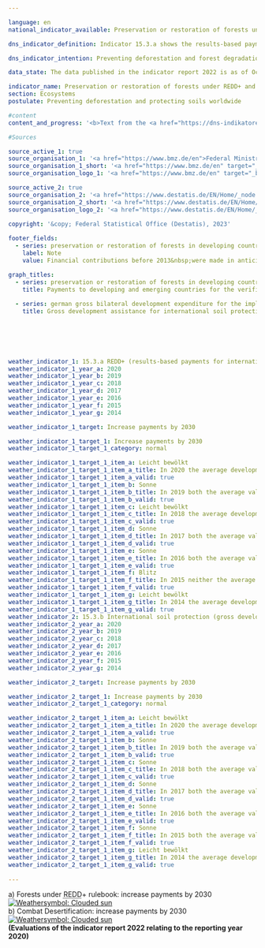 ```yaml
---

language: en    
national_indicator_available: Preservation or restoration of forests under <abbr title="Reducing Emissions from Deforestation and Forest Degradation" tabindex="0">REDD</abbr>+ and international soil protection    

dns_indicator_definition: Indicator 15.3.a shows the results-based payments by Germany to developing and emerging countries for the verified preservation or restoration of forests under the <abbr title="Reducing Emissions from Deforestation and Forest Degradation" tabindex="0">REDD</abbr>+&nbsp;rulebook (Reducing Emissions from Deforestation and Forest Degradation). <abbr title="Reducing Emissions from Deforestation and Forest Degradation" tabindex="0">REDD</abbr>+&nbsp;is an international concept which financially rewards governments and local communities in developing countries for reducing deforestation and thereby demonstrably cutting emissions. Contributions are paid in line with the scale of the emissions reduction measured or the amount of additional carbon sequestered.<br>Indicator 15.3.b covers Germany’s gross bilateral development expenditure in connection with the implementation of the <abbr title="United Nations" tabindex="0">UN</abbr> Convention to Combat Desertification in developing and emerging countries.    

dns_indicator_intention: Preventing deforestation and forest degradation (damage), managing forests sustainably, restoring forests and creating new woodland all directly and indirectly help to maintain biodiversity, improve soil, water and air quality, reduce soil erosion, cut <abbr title="Carbon dioxide" tabindex="0">CO₂</abbr> emissions, sequester carbon, and safeguard important prospects of development and income-generation for forest-rich countries. The aim is to keep increasing payments under the <abbr title="Reducing Emissions from Deforestation and Forest Degradation" tabindex="0">REDD</abbr>+ rulebook until 2030. Healthy soils are an essential natural resource that is extremely difficult if not impossible to renew. They play a pivotal role in food production, the mitigation of the effects of frequent and extreme weather events, the conservation of biodiversity and the provision of essential ecosystem services. The goal is therefore to continuously increase Germany’s contribution to international soil protection until 2030. At the international level, combating desertification is one of the topics of the three Rio Conventions, alongside biodiversity and climate change.    

data_state: The data published in the indicator report 2022 is as of Oct 31 2022. The data shown on this platform is updated regularly, so that more current data may be available online than published in the <a href="https://dns-indikatoren.de/en/facts_publications/">indicator report 2022</a>.    

indicator_name: Preservation or restoration of forests under REDD+ and international soil protection    
section: Ecosystems    
postulate: Preventing deforestation and protecting soils worldwide    

#content     
content_and_progress: '<b>Text from the <a href="https://dns-indikatoren.de/en/facts_publications/">Indicator Report 2022&nbsp;</a></b><br><br>Indicator 15.3.a is based on the rulebook for reducing emissions from deforestation and forest degradation, or <abbr title="Reducing Emissions from Deforestation and Forest Degradation" tabindex="0">REDD</abbr>+. The data have been collected annually since 2008. The data sources for the indicator are the financial reports compiled by the Federal Ministry for Economic Cooperation and Development and the Federal Ministry for the Environment, Nature Conservation, Nuclear Safety and Consumer Protection. Duplicate counting is avoided by means of the mandatory establishment of a register.<br><br>The overall trend of the five preceding years is positive. During the 2009-2017&nbsp;reporting period, results-based payments rose from 3.0&nbsp;million euros to 68.0&nbsp;million euros. In 2019, payments were at 63.5&nbsp;million euros, however, in 2020&nbsp;payments decreased to less than half of the previous year (24.2&nbsp;million euros). The funds were almost completely paid to the multilateral program “Green Climate Fund (<abbr title="Green Climate Fund" tabindex="0">GCF</abbr>) Pilot Programme for <abbr title="Reducing Emissions from Deforestation and Forest Degradation" tabindex="0">REDD</abbr>+”. Most of the other projects are finalised in the meantime. Generally, committed funds precede payments. The total number of committed funds for international forest conservation were at 301.6&nbsp;million euros in 2020. The advancing deforestation in the most important partner countries in the Amazon region in the last few years aggravate issuance of new confirmations for results-based payments under the <abbr title="Reducing Emissions from Deforestation and Forest Degradation" tabindex="0">REDD</abbr>+&nbsp;rulebook.<br><br>The data source for indicator 15.3.b is the statistics on German official development assistance which are compiled by the Federal Statistical Office on behalf of the Federal Ministry for Economic Cooperation and Development. Relevant projects are any which target to combat desertification or to mitigate the effects of droughts by preventing or reducing soil degradation, restoring degraded land or recultivating desert regions. However, the amounts paid give no indication as to the actual development of soil quality.<br><br>Gross development expenditure to combat desertification worldwide rose strongly in the reporting period starting in 2009. The indicator has developed positively with regard to the target set, although latter decreased in 2020&nbsp;for the first time since 2014. Gross expenditure was most recently recorded at 703.5&nbsp;million euros for 2020, an 18&nbsp;fold increase on the equivalent figure for 2009. A similar trend is discernible in the funds committed, which were most recently recorded at 938.1&nbsp;million euros.<br><br>Development spending under the <abbr title="Reducing Emissions from Deforestation and Forest Degradation" tabindex="0">REDD</abbr>+&nbsp;rulebook and in the context of the <abbr title="United Nations Convention to Combat Desertification" tabindex="0">UNCCD</abbr> is part of climate finance (indicator 13.1.b) and of official development assistance (indicator 17.1).'    

#Sources    

source_active_1: true
source_organisation_1: '<a href="https://www.bmz.de/en">Federal Ministry for Economic Cooperation and Development</a>'
source_organisation_1_short: '<a href="https://www.bmz.de/en" target="_blank">Federal Ministry for Economic Cooperation and Development</a>'
source_organisation_logo_1: '<a href="https://www.bmz.de/en" target="_blank"><img src="www.dnsTestEnvironment.github.io/dns-indicators/public/OrgImgEn/bmz.png" alt="Federal Ministry for Economic Cooperation and Development" title=" Click here to visit the homepage of the organizationFederal Ministry for Economic Cooperation and Development" style="height:60px; width:148px; border: transparent"/></a>'

source_active_2: true
source_organisation_2: '<a href="https://www.destatis.de/EN/Home/_node.html">Federal Statistical Office</a>'
source_organisation_2_short: '<a href="https://www.destatis.de/EN/Home/_node.html" target="_blank">Federal Statistical Office</a>'
source_organisation_logo_2: '<a href="https://www.destatis.de/EN/Home/_node.html" target="_blank"><img src="www.dnsTestEnvironment.github.io/dns-indicators/public/OrgImgEn/destatis.png" alt="Federal Statistical Office" title=" Click here to visit the homepage of the organizationFederal Statistical Office" style="height:60px; width:148px; border: transparent"/></a>'
    
copyright: '&copy; Federal Statistical Office (Destatis), 2023'    

footer_fields:
  - series: preservation or restoration of forests in developing countries under the redd+ rulebook
    label: Note
    value: Financial contributions before 2013&nbsp;were made in anticipation of the <abbr title="Reducing Emissions from Deforestation and Forest Degradation" tabindex="0">REDD</abbr>+ rulebook.    

graph_titles: 
  - series: preservation or restoration of forests in developing countries under the redd+ rulebook
    title: Payments to developing and emerging countries for the verified preservation and/or restoration of forests under the REDD+ rulebook
    
  - series: german gross bilateral development expenditure for the implementation of the un convention to combat desertification
    title: Gross development assistance for international soil protection
        

    

            

weather_indicator_1: 15.3.a REDD+ (results-based payments for international protection of forests)
weather_indicator_1_year_a: 2020
weather_indicator_1_year_b: 2019
weather_indicator_1_year_c: 2018
weather_indicator_1_year_d: 2017
weather_indicator_1_year_e: 2016
weather_indicator_1_year_f: 2015
weather_indicator_1_year_g: 2014

weather_indicator_1_target: Increase payments by 2030

weather_indicator_1_target_1: Increase payments by 2030
weather_indicator_1_target_1_category: normal

weather_indicator_1_target_1_item_a: Leicht bewölkt
weather_indicator_1_target_1_item_a_title: In 2020 the average development aimed in the right direction, but in the previous year there had been a development in the wrong direction or no change at all.
weather_indicator_1_target_1_item_a_valid: true
weather_indicator_1_target_1_item_b: Sonne
weather_indicator_1_target_1_item_b_title: In 2019 both the average value and the previous annual change pointed in the right direction.
weather_indicator_1_target_1_item_b_valid: true
weather_indicator_1_target_1_item_c: Leicht bewölkt
weather_indicator_1_target_1_item_c_title: In 2018 the average development aimed in the right direction, but in the previous year there had been a development in the wrong direction or no change at all.
weather_indicator_1_target_1_item_c_valid: true
weather_indicator_1_target_1_item_d: Sonne
weather_indicator_1_target_1_item_d_title: In 2017 both the average value and the previous annual change pointed in the right direction.
weather_indicator_1_target_1_item_d_valid: true
weather_indicator_1_target_1_item_e: Sonne
weather_indicator_1_target_1_item_e_title: In 2016 both the average value and the previous annual change pointed in the right direction.
weather_indicator_1_target_1_item_e_valid: true
weather_indicator_1_target_1_item_f: Blitz
weather_indicator_1_target_1_item_f_title: In 2015 neither the average value nor the last change pointed in the right direction.
weather_indicator_1_target_1_item_f_valid: true
weather_indicator_1_target_1_item_g: Leicht bewölkt
weather_indicator_1_target_1_item_g_title: In 2014 the average development aimed in the right direction, but in the previous year there had been a development in the wrong direction or no change at all.
weather_indicator_1_target_1_item_g_valid: true
weather_indicator_2: 15.3.b International soil protection (gross development assistance for international soil protection)
weather_indicator_2_year_a: 2020
weather_indicator_2_year_b: 2019
weather_indicator_2_year_c: 2018
weather_indicator_2_year_d: 2017
weather_indicator_2_year_e: 2016
weather_indicator_2_year_f: 2015
weather_indicator_2_year_g: 2014

weather_indicator_2_target: Increase payments by 2030

weather_indicator_2_target_1: Increase payments by 2030
weather_indicator_2_target_1_category: normal

weather_indicator_2_target_1_item_a: Leicht bewölkt
weather_indicator_2_target_1_item_a_title: In 2020 the average development aimed in the right direction, but in the previous year there had been a development in the wrong direction or no change at all.
weather_indicator_2_target_1_item_a_valid: true
weather_indicator_2_target_1_item_b: Sonne
weather_indicator_2_target_1_item_b_title: In 2019 both the average value and the previous annual change pointed in the right direction.
weather_indicator_2_target_1_item_b_valid: true
weather_indicator_2_target_1_item_c: Sonne
weather_indicator_2_target_1_item_c_title: In 2018 both the average value and the previous annual change pointed in the right direction.
weather_indicator_2_target_1_item_c_valid: true
weather_indicator_2_target_1_item_d: Sonne
weather_indicator_2_target_1_item_d_title: In 2017 both the average value and the previous annual change pointed in the right direction.
weather_indicator_2_target_1_item_d_valid: true
weather_indicator_2_target_1_item_e: Sonne
weather_indicator_2_target_1_item_e_title: In 2016 both the average value and the previous annual change pointed in the right direction.
weather_indicator_2_target_1_item_e_valid: true
weather_indicator_2_target_1_item_f: Sonne
weather_indicator_2_target_1_item_f_title: In 2015 both the average value and the previous annual change pointed in the right direction.
weather_indicator_2_target_1_item_f_valid: true
weather_indicator_2_target_1_item_g: Leicht bewölkt
weather_indicator_2_target_1_item_g_title: In 2014 the average development aimed in the right direction, but in the previous year there had been a development in the wrong direction or no change at all.
weather_indicator_2_target_1_item_g_valid: true    
    
---
```



<div>
  <div class="my-header">
    <label class="default">a) Forests under <abbr title="Reducing Emissions from Deforestation and Forest Degradation" tabindex="0">REDD</abbr>+ rulebook: increase payments by 2030
      <a href="www.dnsTestEnvironment.github.io/dns-indicators/en/status"><img src="https://g205sdgs.github.io/sdg-indicators/public/Wettersymbole/Leicht bewölkt.png" title="In 2020 the average development aimed in the right direction, but in the previous year there had been a development in the wrong direction or no change at all." alt="Weathersymbol: Clouded sun"/>
      </a>
    </label>
  </div>
</div>
<div>
  <div class="my-header">
    <label class="default">b) Combat Desertification: increase payments by 2030
      <a href="www.dnsTestEnvironment.github.io/dns-indicators/en/status"><img src="https://g205sdgs.github.io/sdg-indicators/public/Wettersymbole/Leicht bewölkt.png" title="In 2020 the average development aimed in the right direction, but in the previous year there had been a development in the wrong direction or no change at all." alt="Weathersymbol: Clouded sun"/>
      </a>
    </label>
  </div>
</div>
<div class="my-header-note">
  <label class="default"><b>(Evaluations of the indicator report 2022 relating to the reporting year 2020)
  </b></label>
</div>